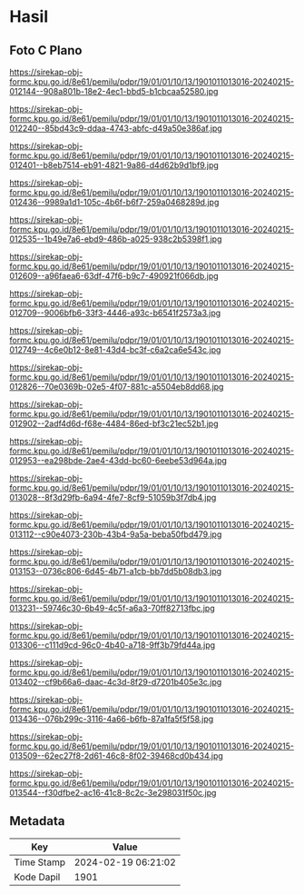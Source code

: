 # Hasil

## Foto C Plano

https://sirekap-obj-formc.kpu.go.id/8e61/pemilu/pdpr/19/01/01/10/13/1901011013016-20240215-012144--908a801b-18e2-4ec1-bbd5-b1cbcaa52580.jpg

https://sirekap-obj-formc.kpu.go.id/8e61/pemilu/pdpr/19/01/01/10/13/1901011013016-20240215-012240--85bd43c9-ddaa-4743-abfc-d49a50e386af.jpg

https://sirekap-obj-formc.kpu.go.id/8e61/pemilu/pdpr/19/01/01/10/13/1901011013016-20240215-012401--b8eb7514-eb91-4821-9a86-d4d62b9d1bf9.jpg

https://sirekap-obj-formc.kpu.go.id/8e61/pemilu/pdpr/19/01/01/10/13/1901011013016-20240215-012436--9989a1d1-105c-4b6f-b6f7-259a0468289d.jpg

https://sirekap-obj-formc.kpu.go.id/8e61/pemilu/pdpr/19/01/01/10/13/1901011013016-20240215-012535--1b49e7a6-ebd9-486b-a025-938c2b5398f1.jpg

https://sirekap-obj-formc.kpu.go.id/8e61/pemilu/pdpr/19/01/01/10/13/1901011013016-20240215-012609--a96faea6-63df-47f6-b9c7-490921f066db.jpg

https://sirekap-obj-formc.kpu.go.id/8e61/pemilu/pdpr/19/01/01/10/13/1901011013016-20240215-012709--9006bfb6-33f3-4446-a93c-b6541f2573a3.jpg

https://sirekap-obj-formc.kpu.go.id/8e61/pemilu/pdpr/19/01/01/10/13/1901011013016-20240215-012749--4c6e0b12-8e81-43d4-bc3f-c6a2ca6e543c.jpg

https://sirekap-obj-formc.kpu.go.id/8e61/pemilu/pdpr/19/01/01/10/13/1901011013016-20240215-012826--70e0369b-02e5-4f07-881c-a5504eb8dd68.jpg

https://sirekap-obj-formc.kpu.go.id/8e61/pemilu/pdpr/19/01/01/10/13/1901011013016-20240215-012902--2adf4d6d-f68e-4484-86ed-bf3c21ec52b1.jpg

https://sirekap-obj-formc.kpu.go.id/8e61/pemilu/pdpr/19/01/01/10/13/1901011013016-20240215-012953--ea298bde-2ae4-43dd-bc60-6eebe53d964a.jpg

https://sirekap-obj-formc.kpu.go.id/8e61/pemilu/pdpr/19/01/01/10/13/1901011013016-20240215-013028--8f3d29fb-6a94-4fe7-8cf9-51059b3f7db4.jpg

https://sirekap-obj-formc.kpu.go.id/8e61/pemilu/pdpr/19/01/01/10/13/1901011013016-20240215-013112--c90e4073-230b-43b4-9a5a-beba50fbd479.jpg

https://sirekap-obj-formc.kpu.go.id/8e61/pemilu/pdpr/19/01/01/10/13/1901011013016-20240215-013153--0736c806-6d45-4b71-a1cb-bb7dd5b08db3.jpg

https://sirekap-obj-formc.kpu.go.id/8e61/pemilu/pdpr/19/01/01/10/13/1901011013016-20240215-013231--59746c30-6b49-4c5f-a6a3-70ff82713fbc.jpg

https://sirekap-obj-formc.kpu.go.id/8e61/pemilu/pdpr/19/01/01/10/13/1901011013016-20240215-013306--c111d9cd-96c0-4b40-a718-9ff3b79fd44a.jpg

https://sirekap-obj-formc.kpu.go.id/8e61/pemilu/pdpr/19/01/01/10/13/1901011013016-20240215-013402--cf9b66a6-daac-4c3d-8f29-d7201b405e3c.jpg

https://sirekap-obj-formc.kpu.go.id/8e61/pemilu/pdpr/19/01/01/10/13/1901011013016-20240215-013436--076b299c-3116-4a66-b6fb-87a1fa5f5f58.jpg

https://sirekap-obj-formc.kpu.go.id/8e61/pemilu/pdpr/19/01/01/10/13/1901011013016-20240215-013509--62ec27f8-2d61-46c8-8f02-39468cd0b434.jpg

https://sirekap-obj-formc.kpu.go.id/8e61/pemilu/pdpr/19/01/01/10/13/1901011013016-20240215-013544--f30dfbe2-ac16-41c8-8c2c-3e298031f50c.jpg


## Metadata

| Key        | Value               |
| ---------- | ------------------- |
| Time Stamp | 2024-02-19 06:21:02 |
| Kode Dapil | 1901                |



